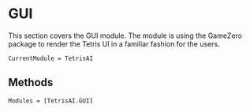 # GUI
This section covers the GUI module. The module is using the GameZero package to render the Tetris UI in a familiar fashion for the users. 

```@meta
CurrentModule = TetrisAI
```

## Methods

```@autodocs
Modules = [TetrisAI.GUI]
```